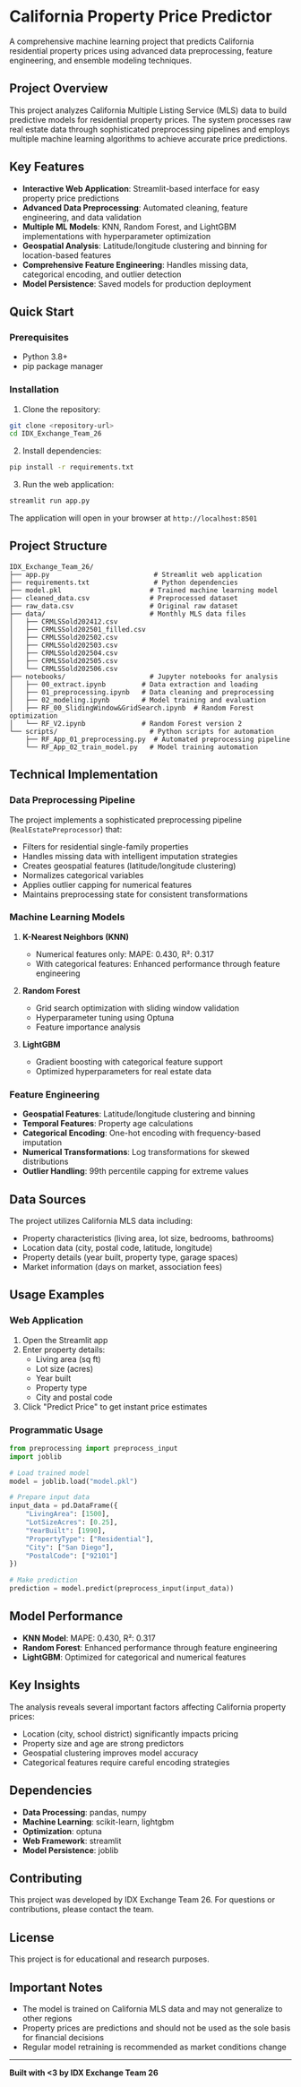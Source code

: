 # California Property Price Predictor

A comprehensive machine learning project that predicts California residential property prices using advanced data preprocessing, feature engineering, and ensemble modeling techniques.

## Project Overview

This project analyzes California Multiple Listing Service (MLS) data to build predictive models for residential property prices. The system processes raw real estate data through sophisticated preprocessing pipelines and employs multiple machine learning algorithms to achieve accurate price predictions.

## Key Features

- **Interactive Web Application**: Streamlit-based interface for easy property price predictions
- **Advanced Data Preprocessing**: Automated cleaning, feature engineering, and data validation
- **Multiple ML Models**: KNN, Random Forest, and LightGBM implementations with hyperparameter optimization
- **Geospatial Analysis**: Latitude/longitude clustering and binning for location-based features
- **Comprehensive Feature Engineering**: Handles missing data, categorical encoding, and outlier detection
- **Model Persistence**: Saved models for production deployment

## Quick Start

### Prerequisites

- Python 3.8+
- pip package manager

### Installation

1. Clone the repository:
```bash
git clone <repository-url>
cd IDX_Exchange_Team_26
```

2. Install dependencies:
```bash
pip install -r requirements.txt
```

3. Run the web application:
```bash
streamlit run app.py
```

The application will open in your browser at `http://localhost:8501`

## Project Structure

```
IDX_Exchange_Team_26/
├── app.py                          # Streamlit web application
├── requirements.txt                # Python dependencies
├── model.pkl                      # Trained machine learning model
├── cleaned_data.csv               # Preprocessed dataset
├── raw_data.csv                   # Original raw dataset
├── data/                          # Monthly MLS data files
│   ├── CRMLSSold202412.csv
│   ├── CRMLSSold202501_filled.csv
│   ├── CRMLSSold202502.csv
│   ├── CRMLSSold202503.csv
│   ├── CRMLSSold202504.csv
│   ├── CRMLSSold202505.csv
│   └── CRMLSSold202506.csv
├── notebooks/                     # Jupyter notebooks for analysis
│   ├── 00_extract.ipynb         # Data extraction and loading
│   ├── 01_preprocessing.ipynb   # Data cleaning and preprocessing
│   ├── 02_modeling.ipynb        # Model training and evaluation
│   ├── RF_00_SlidingWindow&GridSearch.ipynb  # Random Forest optimization
│   └── RF_V2.ipynb              # Random Forest version 2
└── scripts/                       # Python scripts for automation
    ├── RF_App_01_preprocessing.py  # Automated preprocessing pipeline
    └── RF_App_02_train_model.py   # Model training automation
```

## Technical Implementation

### Data Preprocessing Pipeline

The project implements a sophisticated preprocessing pipeline (`RealEstatePreprocessor`) that:

- Filters for residential single-family properties
- Handles missing data with intelligent imputation strategies
- Creates geospatial features (latitude/longitude clustering)
- Normalizes categorical variables
- Applies outlier capping for numerical features
- Maintains preprocessing state for consistent transformations

### Machine Learning Models

1. **K-Nearest Neighbors (KNN)**
   - Numerical features only: MAPE: 0.430, R²: 0.317
   - With categorical features: Enhanced performance through feature engineering

2. **Random Forest**
   - Grid search optimization with sliding window validation
   - Hyperparameter tuning using Optuna
   - Feature importance analysis

3. **LightGBM**
   - Gradient boosting with categorical feature support
   - Optimized hyperparameters for real estate data

### Feature Engineering

- **Geospatial Features**: Latitude/longitude clustering and binning
- **Temporal Features**: Property age calculations
- **Categorical Encoding**: One-hot encoding with frequency-based imputation
- **Numerical Transformations**: Log transformations for skewed distributions
- **Outlier Handling**: 99th percentile capping for extreme values

## Data Sources

The project utilizes California MLS data including:
- Property characteristics (living area, lot size, bedrooms, bathrooms)
- Location data (city, postal code, latitude, longitude)
- Property details (year built, property type, garage spaces)
- Market information (days on market, association fees)

## Usage Examples

### Web Application

1. Open the Streamlit app
2. Enter property details:
   - Living area (sq ft)
   - Lot size (acres)
   - Year built
   - Property type
   - City and postal code
3. Click "Predict Price" to get instant price estimates

### Programmatic Usage

```python
from preprocessing import preprocess_input
import joblib

# Load trained model
model = joblib.load("model.pkl")

# Prepare input data
input_data = pd.DataFrame({
    "LivingArea": [1500],
    "LotSizeAcres": [0.25],
    "YearBuilt": [1990],
    "PropertyType": ["Residential"],
    "City": ["San Diego"],
    "PostalCode": ["92101"]
})

# Make prediction
prediction = model.predict(preprocess_input(input_data))
```

## Model Performance

- **KNN Model**: MAPE: 0.430, R²: 0.317
- **Random Forest**: Enhanced performance through feature engineering
- **LightGBM**: Optimized for categorical and numerical features

## Key Insights

The analysis reveals several important factors affecting California property prices:
- Location (city, school district) significantly impacts pricing
- Property size and age are strong predictors
- Geospatial clustering improves model accuracy
- Categorical features require careful encoding strategies

## Dependencies

- **Data Processing**: pandas, numpy
- **Machine Learning**: scikit-learn, lightgbm
- **Optimization**: optuna
- **Web Framework**: streamlit
- **Model Persistence**: joblib

## Contributing

This project was developed by IDX Exchange Team 26. For questions or contributions, please contact the team.

## License

This project is for educational and research purposes.

## Important Notes

- The model is trained on California MLS data and may not generalize to other regions
- Property prices are predictions and should not be used as the sole basis for financial decisions
- Regular model retraining is recommended as market conditions change

---

**Built with <3 by IDX Exchange Team 26**
